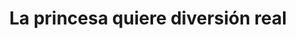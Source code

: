 ---
layout: libro
title: La princesa quiere diversión real
flipbook: https://www.yumpu.com/es/embed/view/vzasRfA6GnNrYQZt
flipbookIngles: https://www.yumpu.com/en/embed/view/ojk4achS7rPWGqI8
permalink: /libros/la_princesa/
---
